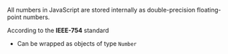 All numbers in JavaScript are stored internally as double-precision floating-point numbers.

According to the **IEEE-754** standard
  - Can be wrapped as objects of type `Number`